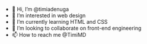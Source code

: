 - 👋 Hi, I’m @timiadenuga
- 👀 I’m interested in web design
- 🌱 I’m currently learning HTML and CSS
- 💞️ I’m looking to collaborate on front-end engineering
- 📫 How to reach me @TimiMD

<!---
timiadenuga/timiadenuga is a ✨ special ✨ repository because its `README.md` (this file) appears on your GitHub profile.
You can click the Preview link to take a look at your changes.
--->

